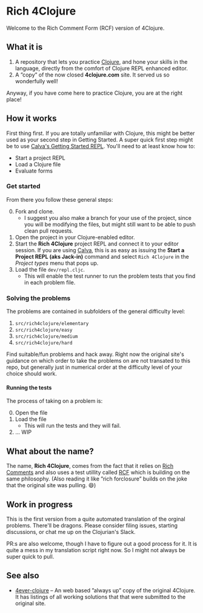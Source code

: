 # Rich 4Clojure

Welcome to the Rich Comment Form (RCF) version of 4Clojure.

## What it is

1. A repository that lets you practice [Clojure](https://clojure.org), and hone your skills in the language, directly from the comfort of Clojure REPL enhanced editor.
2. A ”copy” of the now closed **4clojure.com** site. It served us so wonderfully well!

Anyway, if you have come here to practice Clojure, you are at the right place!

## How it works

First thing first. If you are totally unfamiliar with Clojure, this might be better used as your second step in Getting Started. A super quick first step might be to use [Calva's Getting Started REPL](https://calva.io/getting-started/). You'll need to at least know how to:

* Start a project REPL
* Load a Clojure file
* Evaluate forms

### Get started

From there you follow these general steps:

0. Fork and clone.
    * I suggest you also make a branch for your use of the project, since you will be modifying the files, but might still want to be able to push clean pull requests.
1. Open the project in your Clojure-enabled editor.
1. Start the **Rich 4Clojure** project REPL and connect it to your editor session. If you are using [Calva](https://calva.io), this is as easy as issuing the **Start a Project REPL (aks Jack-in)** command and select `Rich 4Clojure` in the *Project types* menu that pops up.
1. Load the file `dev/repl.cljc`.
   * This will enable the test runner to run the problem tests that you find in each problem file.

### Solving the problems

The problems are contained in subfolders of the general difficulty level:

1. `src/rich4clojure/elementary`
1. `src/rich4clojure/easy`
1. `src/rich4clojure/medium`
1. `src/rich4clojure/hard`

Find suitable/fun problems and hack away. Right now the original site's guidance on which order to take the problems on are not transated to this repo, but generally just in numerical order at the difficulty level of your choice should work.

#### Running the tests

The process of taking on a problem is:

0. Open the file
1. Load the file
    * This will run the tests and they will fail.
1. ... WIP

## What about the name?

The name, **Rich 4Clojure**, comes from the fact that it relies on [Rich Comments](https://calva.io/rich-comments/) and also uses a test utillity called [RCF](https://github.com/hyperfiddle/rcf) which is building on the same philosophy. (Also reading it like ”rich forclosure” builds on the joke that the original site was pulling. 😄)

## Work in progress

This is the first version from a quite automated translation of the orginal problems. There'll be dragons. Please consider filing issues, starting discussions, or chat me up on the Clojurian's Slack.

PR:s are also welcome, though I have to figure out a good process for it. It is quite a mess in my translation script right now. So I might not always be super quick to pull.

## See also

* [4ever-clojure](https://4clojure.oxal.org) – An web based ”always up” copy of the original 4Clojure. It has listings of all working solutions that that were submitted to the original site.